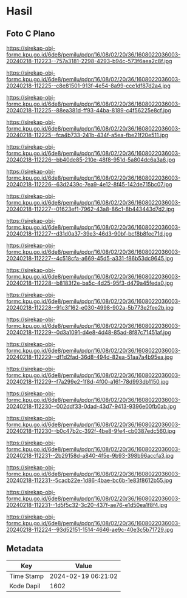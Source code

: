 # Hasil

## Foto C Plano

https://sirekap-obj-formc.kpu.go.id/6de8/pemilu/pdpr/16/08/02/20/36/1608022036003-20240218-112223--757a3181-2298-4293-b94c-573f6aea2c8f.jpg

https://sirekap-obj-formc.kpu.go.id/6de8/pemilu/pdpr/16/08/02/20/36/1608022036003-20240218-112225--c8e81501-913f-4e54-8a99-cce1df87d2a4.jpg

https://sirekap-obj-formc.kpu.go.id/6de8/pemilu/pdpr/16/08/02/20/36/1608022036003-20240218-112225--88ea381d-ff93-44ba-8189-c4f56225e8cf.jpg

https://sirekap-obj-formc.kpu.go.id/6de8/pemilu/pdpr/16/08/02/20/36/1608022036003-20240218-112225--fca4b733-241b-434f-a5ea-fbe21f20e511.jpg

https://sirekap-obj-formc.kpu.go.id/6de8/pemilu/pdpr/16/08/02/20/36/1608022036003-20240218-112226--bb40de85-210e-48f8-951d-5a804dc6a3a6.jpg

https://sirekap-obj-formc.kpu.go.id/6de8/pemilu/pdpr/16/08/02/20/36/1608022036003-20240218-112226--63d2439c-7ea9-4e12-8f45-142de715bc07.jpg

https://sirekap-obj-formc.kpu.go.id/6de8/pemilu/pdpr/16/08/02/20/36/1608022036003-20240218-112227--01623ef1-7962-43a8-86c1-8b443443d7d2.jpg

https://sirekap-obj-formc.kpu.go.id/6de8/pemilu/pdpr/16/08/02/20/36/1608022036003-20240218-112227--d31d0a37-39e3-46d3-90bf-bcf8b8fec71d.jpg

https://sirekap-obj-formc.kpu.go.id/6de8/pemilu/pdpr/16/08/02/20/36/1608022036003-20240218-112227--4c518cfa-a669-45d5-a331-f86b53dc9645.jpg

https://sirekap-obj-formc.kpu.go.id/6de8/pemilu/pdpr/16/08/02/20/36/1608022036003-20240218-112228--b8183f2e-ba5c-4d25-95f3-d479a45feda0.jpg

https://sirekap-obj-formc.kpu.go.id/6de8/pemilu/pdpr/16/08/02/20/36/1608022036003-20240218-112228--91c3f162-e030-4998-902a-5b773e2fee2b.jpg

https://sirekap-obj-formc.kpu.go.id/6de8/pemilu/pdpr/16/08/02/20/36/1608022036003-20240218-112229--0d3a1091-d4e8-4d48-85ad-8f87c71451af.jpg

https://sirekap-obj-formc.kpu.go.id/6de8/pemilu/pdpr/16/08/02/20/36/1608022036003-20240218-112229--df1d2fad-36d8-494d-82ea-51aa7a4b95ea.jpg

https://sirekap-obj-formc.kpu.go.id/6de8/pemilu/pdpr/16/08/02/20/36/1608022036003-20240218-112229--f7a299e2-1f8d-4f00-a161-78d993db1150.jpg

https://sirekap-obj-formc.kpu.go.id/6de8/pemilu/pdpr/16/08/02/20/36/1608022036003-20240218-112230--002ddf33-0dad-43d7-9413-9396e00fb0ab.jpg

https://sirekap-obj-formc.kpu.go.id/6de8/pemilu/pdpr/16/08/02/20/36/1608022036003-20240218-112230--b0c47b2c-392f-4be8-9fe4-cb0387edc560.jpg

https://sirekap-obj-formc.kpu.go.id/6de8/pemilu/pdpr/16/08/02/20/36/1608022036003-20240218-112231--2b29158d-a840-4f5e-9b93-398b96accfa3.jpg

https://sirekap-obj-formc.kpu.go.id/6de8/pemilu/pdpr/16/08/02/20/36/1608022036003-20240218-112231--5cacb22e-1d86-4bae-bc6b-1e83f8612b55.jpg

https://sirekap-obj-formc.kpu.go.id/6de8/pemilu/pdpr/16/08/02/20/36/1608022036003-20240218-112231--1d5f5c32-3c20-437f-ae76-e1d50ea1f8f4.jpg

https://sirekap-obj-formc.kpu.go.id/6de8/pemilu/pdpr/16/08/02/20/36/1608022036003-20240218-112224--93d52151-1514-4646-ae9c-40e3c5b71729.jpg


## Metadata

| Key        | Value               |
| ---------- | ------------------- |
| Time Stamp | 2024-02-19 06:21:02 |
| Kode Dapil | 1602                |



